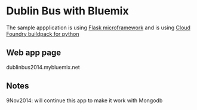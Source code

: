 Dublin Bus with Bluemix
=============================

The sample appplication is using [Flask microframework](http://flask.pocoo.org/) and is using [Cloud Foundry buildpack for python](https://github.com/cf-buildpacks/compile-extensions.git)

Web app page
-----------------------
dublinbus2014.mybluemix.net

Notes
-----
9Nov2014: will continue this app to make it work with Mongodb
